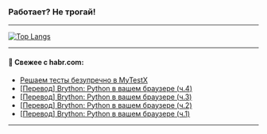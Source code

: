 ### Работает? Не трогай!

---
<!--
#### 🛠️ Technical stack:

![Java](https://img.shields.io/badge/Java-informational?logo=Oracle&style=flat&logoColor=white&color=FF4500)
![Kotlin](https://img.shields.io/badge/Kotlin-informational?logo=Kotlin&style=flat&logoColor=white&color=774D97)
![TS](https://img.shields.io/badge/TypeScript-informational?logo=typeScript&style=flat&logoColor=black&color=017acc)
![Python](https://img.shields.io/badge/Python-informational?logo=Python&style=flat&logoColor=black&color=ffdd54) <br>
![Spring](https://img.shields.io/badge/Spring-informational?logo=Spring&style=flat&logoColor=white&color=6DB33F) 
![SpringBoot](https://img.shields.io/badge/SpringBoot-informational?logo=SpringBoot&style=flat&logoColor=white&color=6DB33F)
![Nest](https://img.shields.io/badge/NestJS-informational?logo=NestJS&style=flat&logoColor=white&color=E0234E) 
![NodeJS](https://img.shields.io/badge/NodeJS-informational?logo=node.js&style=flat&logoColor=white&color=70A760)<br>
![PostgreSQL](https://img.shields.io/badge/PostgreSQL-informational?logo=PostgreSQL&style=flat&logoColor=white&color=DAA520)
![MongoDB](https://img.shields.io/badge/MongoDB-informational?logo=MongoDB&style=flat&logoColor=white&color=870000)
![Apache](https://img.shields.io/badge/Apache-informational?logo=apache&style=flat&logoColor=white&color=f74e28)

___ 
-->

<!--- #### 🛠️ : --->

[![Top Langs](https://github-readme-stats-82jvfl3w3-advtsettinggmailcoms-projects.vercel.app/api/top-langs/?username=zloylis&langs_count=10&hide_title=true&title_color=e6edf3&size_weight=0.5&count_weight=0.5&layout=compact&hide_progress=true&hide_border=true&theme=dracula)](https://github.com/zloylis)

<!---


####  :octocat:&nbsp;&nbsp; Статистика:

![GitHub stats](https://github-readme-stats-u2qms2cxw-advtsettinggmailcoms-projects.vercel.app/api?username=zloylis&show_icons=true&hide_border=true&theme=dracula&title_color=e6edf3&include_all_commits=true&count_private=true&hide_rank=false&hide_title=true&rank_icon=github)
-->
---

#### 💬 Свежее с habr.com:

<!-- BLOG-POST-LIST:START -->
- [Решаем тесты безупречно в MyTestX](https://habr.com/ru/articles/872978/?utm_source=habrahabr&utm_medium=rss&utm_campaign=872978)
- [[Перевод] Brython: Python в вашем браузере &lpar;ч.4&rpar;](https://habr.com/ru/articles/873180/?utm_source=habrahabr&utm_medium=rss&utm_campaign=873180)
- [[Перевод] Brython: Python в вашем браузере &lpar;ч.3&rpar;](https://habr.com/ru/articles/873176/?utm_source=habrahabr&utm_medium=rss&utm_campaign=873176)
- [[Перевод] Brython: Python в вашем браузере &lpar;ч.2&rpar;](https://habr.com/ru/articles/873174/?utm_source=habrahabr&utm_medium=rss&utm_campaign=873174)
- [[Перевод] Brython: Python в вашем браузере &lpar;ч.1&rpar;](https://habr.com/ru/articles/872822/?utm_source=habrahabr&utm_medium=rss&utm_campaign=872822)
<!-- BLOG-POST-LIST:END -->

---
